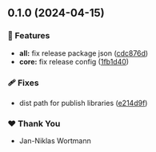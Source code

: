 ## 0.1.0 (2024-04-15)


### 🚀 Features

- **all:** fix release package json ([cdc876d](https://github.com/wandeljs/wandel/commit/cdc876d))
- **core:** fix release config ([1fb1d40](https://github.com/wandeljs/wandel/commit/1fb1d40))

### 🩹 Fixes

- dist path for publish libraries ([e214d9f](https://github.com/wandeljs/wandel/commit/e214d9f))

### ❤️  Thank You

- Jan-Niklas Wortmann